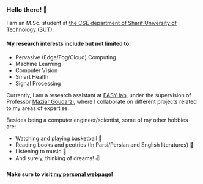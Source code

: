 <!--
**nrasadi/nrasadi** is a ✨ _special_ ✨ repository because its `README.md` (this file) appears on your GitHub profile.
-->
### Hello there! 👋

I am an M.Sc. student at [the CSE department of Sharif University of Technology (SUT)](http://ce.sharif.edu/).

#### My research interests include but not limited to:

  *  Pervasive (Edge/Fog/Cloud) Computing
  *  Machine Learning
  *  Computer Vision
  *  Smart Health
  *  Signal Processing

Currently, I am a research assistant at [EASY lab](http://easy.ce.sharif.ir/), under the supervision of Professor [Maziar Goudarzi](http://sharif.edu/~goudarzi/), where I collaborate on different projects related to my areas of expertise.


Besides being a computer engineer/scientist, some of my other hobbies are:
  
  * Watching and playing basketball :basketball:
  * Reading books and peotries (In Parsi/Persian and English literatures) :book:
  * Listening to music :musical_note:
  * And surely, thinking of dreams! :v:
 
 
 #### Make sure to visit [my personal webpage](https://nrasadi.github.io)!
